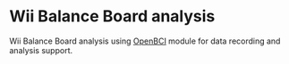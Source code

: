 # Wii Balance Board analysis
Wii Balance Board analysis using [OpenBCI](https://github.com/BrainTech/openbci) module for data recording and analysis support.
